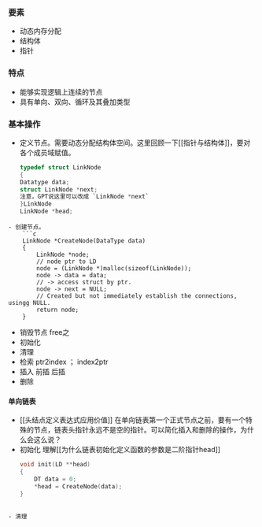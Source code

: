 ### 要素
- 动态内存分配
- 结构体
- 指针
### 特点
- 能够实现逻辑上连续的节点
- 具有单向、双向、循环及其叠加类型
### 基本操作
- 定义节点。需要动态分配结构体空间。这里回顾一下[[指针与结构体]]，要对各个成员域赋值。
	```c
	typedef struct LinkNode
	{
	Datatype data;
	struct LinkNode *next;
	注意，GPT说这里可以改成 `LinkNode *next`
	}LinkNode
	LinkNode *head;
```
- 创建节点。
	```c
	LinkNode *CreateNode(DataType data)
	{
		LinkNode *node;
		// node ptr to LD
		node = (LinkNode *)malloc(sizeof(LinkNode));
		node -> data = data;
		// -> access struct by ptr.
		node -> next = NULL;
		// Created but not immediately establish the connections, usingg NULL.
		return node;
	}
```
- 销毁节点 free之
- 初始化
- 清理
- 检索 ptr2index ； index2ptr
- 插入 前插 后插
- 删除
#### 单向链表
- [[头结点定义表达式应用价值]] 在单向链表第一个正式节点之前，要有一个特殊的节点，链表头指针永远不是空的指针。可以简化插入和删除的操作，为什么会这么说？
- 初始化 理解[[为什么链表初始化定义函数的参数是二阶指针head]] 
	```c
	void init(LD **head)
	{
		DT data = 0;
		*head = CreateNode(data);
	}
```

- 清理